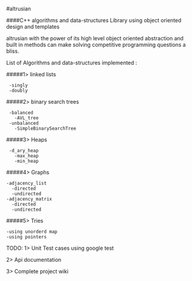 #altrusian

####C++ algorithms and data-structures Library using object oriented design and templates

altrusian with the power of its high level object oriented abstraction and built in methods can make solving competitive programming questions a bliss.

List of Algorithms and data-structures implemented :

#####1> linked lists

     -singly
     -doubly

#####2> binary search trees

     -balanced
       -AVL_tree
     -unbalanced
       -SimpleBinarySearchTree
       
#####3> Heaps

     -d_ary_heap
       -max_heap
       -min_heap   
       
#####4> Graphs

    -adjacency_list
      -directed
      -undirected
    -adjacency_matrix
      -directed
      -undirected
      
#####5> Tries

    -using unorderd map
    -using pointers
    

TODO: 
1> Unit Test cases using google test

2> Api documentation

3> Complete project wiki

